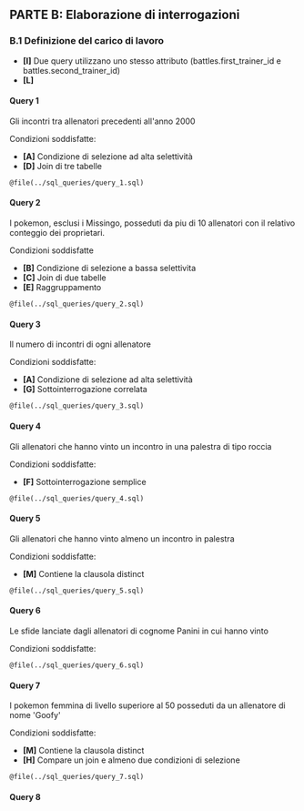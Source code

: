 ## PARTE B: Elaborazione di interrogazioni

### B.1 Definizione del carico di lavoro
- **[I]** Due query utilizzano uno stesso attributo 
(battles.first_trainer_id e battles.second_trainer_id)
- **[L]** 

#### **Query 1**
Gli incontri tra allenatori precedenti all'anno 2000

Condizioni soddisfatte:
- **[A]** Condizione di selezione ad alta selettività
- **[D]** Join di tre tabelle

```
@file(../sql_queries/query_1.sql)
```

#### **Query 2**
I pokemon, esclusi i Missingo, posseduti da piu di 10 allenatori con il relativo conteggio dei proprietari.

Condizioni soddisfatte
- **[B]** Condizione di selezione a bassa selettivita
- **[C]** Join di due tabelle
- **[E]** Raggruppamento

```
@file(../sql_queries/query_2.sql)
```

#### **Query 3**
Il numero di incontri di ogni allenatore

Condizioni soddisfatte:
- **[A]** Condizione di selezione ad alta selettività
- **[G]** Sottointerrogazione correlata

```
@file(../sql_queries/query_3.sql)
```

#### **Query 4**
Gli allenatori che hanno vinto un incontro in una palestra di tipo roccia

Condizioni soddisfatte:
- **[F]** Sottointerrogazione semplice

```
@file(../sql_queries/query_4.sql)
```


#### **Query 5**
Gli allenatori che hanno vinto almeno un incontro in palestra

Condizioni soddisfatte:
- **[M]** Contiene la clausola distinct

```
@file(../sql_queries/query_5.sql)
```

#### **Query 6**
Le sfide lanciate dagli allenatori di cognome Panini in cui hanno vinto

Condizioni soddisfatte:


```
@file(../sql_queries/query_6.sql)
```

#### **Query 7**
I pokemon femmina di livello superiore al 50 posseduti da un allenatore di nome 'Goofy'

Condizioni soddisfatte:
- **[M]** Contiene la clausola distinct
- **[H]** Compare un join e almeno due condizioni di selezione

```
@file(../sql_queries/query_7.sql)
```

#### **Query 8**